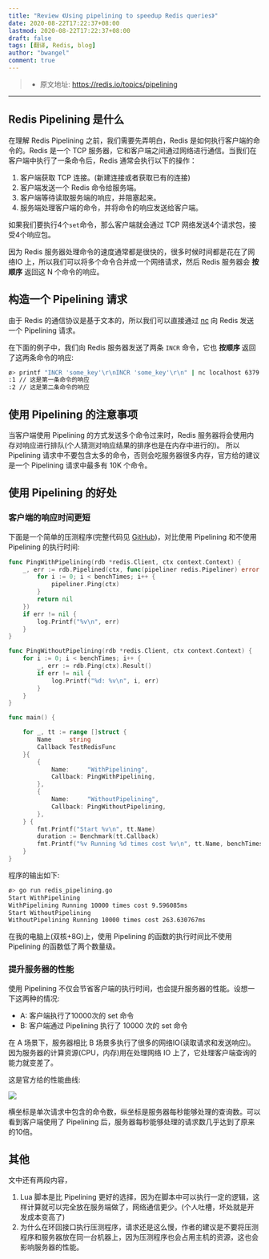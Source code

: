 ```yaml
---
title: "Review 《Using pipelining to speedup Redis queries》"
date: 2020-08-22T17:22:37+08:00
lastmod: 2020-08-22T17:22:37+08:00
draft: false
tags: [翻译, Redis, blog]
author: "bwangel"
comment: true
---
```


> + 原文地址: https://redis.io/topics/pipelining

<!--more-->
---

## Redis Pipelining 是什么

在理解 Redis Pipelining 之前，我们需要先弄明白，Redis 是如何执行客户端的命令的。Redis 是一个 TCP 服务器，它和客户端之间通过网络进行通信。当我们在客户端中执行了一条命令后，Redis 通常会执行以下的操作：

1. 客户端获取 TCP 连接。(新建连接或者获取已有的连接)
2. 客户端发送一个 Redis 命令给服务端。
3. 客户端等待读取服务端的响应，并阻塞起来。
4. 服务端处理客户端的命令，并将命令的响应发送给客户端。

如果我们要执行4个`set`命令，那么客户端就会通过 TCP 网络发送4个请求包，接受4个响应包。

因为 Redis 服务器处理命令的速度通常都是很快的，很多时候时间都是花在了网络IO 上，所以我们可以将多个命令合并成一个网络请求，然后 Redis 服务器会 __按顺序__ 返回这 N 个命令的响应。

## 构造一个 Pipelining 请求

由于 Redis 的通信协议是基于文本的，所以我们可以直接通过 [nc](https://linux.die.net/man/1/nc) 向 Redis 发送一个 Pipelining 请求。

在下面的例子中，我们向 Redis 服务器发送了两条 `INCR` 命令，它也 __按顺序__ 返回了这两条命令的响应:

```sh
ø> printf "INCR 'some_key'\r\nINCR 'some_key'\r\n" | nc localhost 6379
:1 // 这是第一条命令的响应
:2 // 这是第二条命令的响应
```

## 使用 Pipelining 的注意事项

当客户端使用 Pipelining 的方式发送多个命令过来时，Redis 服务器将会使用内存对响应进行排队(个人猜测对响应结果的排序也是在内存中进行的)。
所以 Pipelining 请求中不要包含太多的命令，否则会吃服务器很多内存，官方给的建议是一个 Pipelining 请求中最多有 10K 个命令。

## 使用 Pipelining 的好处

### 客户端的响应时间更短

下面是一个简单的压测程序(完整代码见 [GitHub](https://github.com/bwangelme/GoDemo/blob/7e0fc475f3a1766b61e09db45ae300638c57cb6a/redis_pipelining.go))，对比使用 Pipelining 和不使用 Pipelining 的执行时间:

```go
func PingWithPipelining(rdb *redis.Client, ctx context.Context) {
	_, err := rdb.Pipelined(ctx, func(pipeliner redis.Pipeliner) error {
		for i := 0; i < benchTimes; i++ {
			pipeliner.Ping(ctx)
		}
		return nil
	})
	if err != nil {
		log.Printf("%v\n", err)
	}
}

func PingWithoutPipelining(rdb *redis.Client, ctx context.Context) {
	for i := 0; i < benchTimes; i++ {
		_, err := rdb.Ping(ctx).Result()
		if err != nil {
			log.Printf("%d: %v\n", i, err)
		}
	}
}

func main() {

	for _, tt := range []struct {
		Name     string
		Callback TestRedisFunc
	}{
		{
			Name:     "WithPipelining",
			Callback: PingWithPipelining,
		},
		{
			Name:     "WithoutPipelining",
			Callback: PingWithoutPipelining,
		},
	} {
		fmt.Printf("Start %v\n", tt.Name)
		duration := Benchmark(tt.Callback)
		fmt.Printf("%v Running %d times cost %v\n", tt.Name, benchTimes, duration)
	}
}
```

程序的输出如下:

```sh
ø> go run redis_pipelining.go
Start WithPipelining
WithPipelining Running 10000 times cost 9.596085ms
Start WithoutPipelining
WithoutPipelining Running 10000 times cost 263.630767ms
```

在我的电脑上(双核+8G)上，使用 Pipelining 的函数的执行时间比不使用 Pipelining 的函数低了两个数量级。

### 提升服务器的性能

使用 Pipelining 不仅会节省客户端的执行时间，也会提升服务器的性能。设想一下这两种的情况:

+ A: 客户端执行了10000次的 set 命令
+ B: 客户端通过 Pipelining 执行了 10000 次的 set 命令

在 A 场景下，服务器相比 B 场景多执行了很多的网络IO(读取请求和发送响应)。因为服务器的计算资源(CPU，内存)用在处理网络 IO 上了，它处理客户端查询的能力就变差了。

这是官方给的性能曲线:

![](https://passage-1253400711.cos-website.ap-beijing.myqcloud.com/2020-08-23-102526.jpg)

横坐标是单次请求中包含的命令数，纵坐标是服务器每秒能够处理的查询数。可以看到客户端使用了 Pipelining 后，服务器每秒能够处理的请求数几乎达到了原来的10倍。

## 其他

文中还有两段内容，

1. Lua 脚本是比 Pipelining 更好的选择，因为在脚本中可以执行一定的逻辑，这样计算就可以完全放在服务端做了，网络通信更少。(个人吐槽，坏处就是开发成本变高了)
2. 为什么在环回接口执行压测程序，请求还是这么慢，作者的建议是不要将压测程序和服务器放在同一台机器上，因为压测程序也会占用主机的资源，这也会影响服务器的性能。

